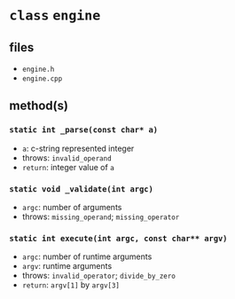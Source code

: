 # **`class`** `engine` #

## files ##
 - `engine.h`
 - `engine.cpp`

 ## method(s) ##
 ### `static int _parse(const char* a)` ###
 - `a`: c-string represented integer
 - throws: `invalid_operand`
 - `return`: integer value of `a`

 ### `static void _validate(int argc)` ###
  - `argc`: number of arguments
  - throws: `missing_operand`; `missing_operator`

  ### `static int execute(int argc, const char** argv)` ###
   - `argc`: number of runtime arguments
   - `argv`: runtime arguments
   - throws: `invalid_operator`; `divide_by_zero`
   - `return`: `argv[1]` by `argv[3]`